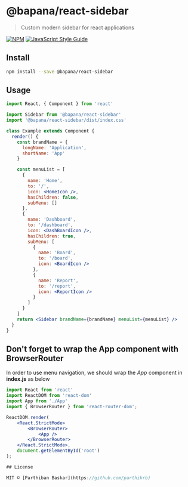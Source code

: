 # @bapana/react-sidebar

> Custom modern sidebar for react applications

[![NPM](https://img.shields.io/npm/v/@bapana/react-sidebar.svg)](https://www.npmjs.com/package/@bapana/react-sidebar) [![JavaScript Style Guide](https://img.shields.io/badge/code_style-standard-brightgreen.svg)](https://standardjs.com)

## Install

```bash
npm install --save @bapana/react-sidebar
```

## Usage

```jsx
import React, { Component } from 'react'

import Sidebar from '@bapana/react-sidebar'
import '@bapana/react-sidebar/dist/index.css'

class Example extends Component {
  render() {
    const brandName = {
      longName: 'Application',
      shortName: 'App'
    }

    const menuList = [
      {
        name: 'Home',
        to: '/',
        icon: <HomeIcon />,
        hasChildren: false,
        subMenu: []
      },
      {
        name: 'Dashboard',
        to: '/dashboard',
        icon: <DashBoardIcon />,
        hasChildren: true,
        subMenu: [
          {
            name: 'Board',
            to: '/board',
            icon: <BoardIcon />
          },
          {
            name: 'Report',
            to: '/report',
            icon: <ReportIcon />
          }
        ]
      }
    ]
    return <Sidebar brandName={brandName} menuList={menuList} />
  }
}
```

## Don't forget to wrap the App component with BrowserRouter

In order to use menu navigation, we should wrap the *App* component in **index.js** as below

```jsx
import React from 'react'
import ReactDOM from 'react-dom'
import App from './App'
import { BrowserRouter } from 'react-router-dom';

ReactDOM.render(
    <React.StrictMode>
        <BrowserRouter>
            <App />
        </BrowserRouter>
    </React.StrictMode>,
    document.getElementById('root')
);

## License

MIT © [Parthiban Baskar](https://github.com/parthikrb)
